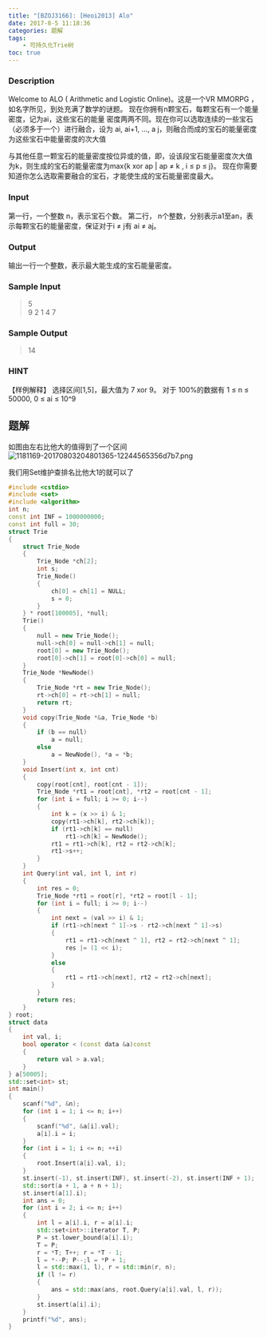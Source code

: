 ```yaml
---
title: "[BZOJ3166]: [Heoi2013] Alo"
date: 2017-8-5 11:18:36
categories: 题解
tags:
    - 可持久化Trie树
toc: true
---
```


### Description
Welcome to ALO ( Arithmetic and Logistic Online)。这是一个VR MMORPG ，
如名字所见，到处充满了数学的谜题。
现在你拥有n颗宝石，每颗宝石有一个能量密度，记为ai，这些宝石的能量
密度两两不同。现在你可以选取连续的一些宝石（必须多于一个）进行融合，设为 ai, ai+1, …, a j，则融合而成的宝石的能量密度为这些宝石中能量密度的次大值
<!--more-->
与其他任意一颗宝石的能量密度按位异或的值，即，设该段宝石能量密度次大值
为k，则生成的宝石的能量密度为max{k xor ap | ap ≠ k , i ≤ p ≤ j}。 
现在你需要知道你怎么选取需要融合的宝石，才能使生成的宝石能量密度最大。 
### Input
第一行，一个整数 n，表示宝石个数。 
第二行， n个整数，分别表示a1至an，表示每颗宝石的能量密度，保证对于i ≠ j有 ai ≠ aj。 
### Output
输出一行一个整数，表示最大能生成的宝石能量密度。 
### Sample Input
>5   
9 2 1 4 7

### Sample Output
>14  

### HINT
【样例解释】 
选择区间[1,5]，最大值为 7 xor 9。 
对于 100%的数据有 1 ≤ n ≤ 50000, 0 ≤ ai ≤ 10^9


## 题解
如图由左右比他大的值得到了一个区间
![1181169-20170803204801365-12244565356d7b7.png](https://moetu.fastmirror.org/images/2017/08/05/1181169-20170803204801365-12244565356d7b7.png)

我们用Set维护查排名比他大1的就可以了

```c++
#include <cstdio>
#include <set>
#include <algorithm>
int n;
const int INF = 1000000000;
const int full = 30;
struct Trie
{
	struct Trie_Node
	{
		Trie_Node *ch[2];
		int s;
		Trie_Node()
		{
			ch[0] = ch[1] = NULL;
			s = 0;
		}
	} * root[100005], *null;
	Trie()
	{
		null = new Trie_Node();
		null->ch[0] = null->ch[1] = null;
		root[0] = new Trie_Node();
		root[0]->ch[1] = root[0]->ch[0] = null;
	}
	Trie_Node *NewNode()
	{
		Trie_Node *rt = new Trie_Node();
		rt->ch[0] = rt->ch[1] = null;
		return rt;
	}
	void copy(Trie_Node *&a, Trie_Node *b)
	{
		if (b == null)
			a = null;
		else
			a = NewNode(), *a = *b;
	}
	void Insert(int x, int cnt)
	{
		copy(root[cnt], root[cnt - 1]);
		Trie_Node *rt1 = root[cnt], *rt2 = root[cnt - 1];
		for (int i = full; i >= 0; i--)
		{
			int k = (x >> i) & 1;
			copy(rt1->ch[k], rt2->ch[k]);
			if (rt1->ch[k] == null)
				rt1->ch[k] = NewNode();
			rt1 = rt1->ch[k], rt2 = rt2->ch[k];
			rt1->s++;
		}
	}
	int Query(int val, int l, int r)
	{
		int res = 0;
		Trie_Node *rt1 = root[r], *rt2 = root[l - 1];
		for (int i = full; i >= 0; i--)
		{
			int next = (val >> i) & 1;
			if (rt1->ch[next ^ 1]->s - rt2->ch[next ^ 1]->s)
			{
				rt1 = rt1->ch[next ^ 1], rt2 = rt2->ch[next ^ 1];
				res |= (1 << i);
			}
			else
			{
				rt1 = rt1->ch[next], rt2 = rt2->ch[next];
			}
		}
		return res;
	}
} root;
struct data
{
	int val, i;
	bool operator < (const data &a)const 
	{
		return val > a.val;
	}
} a[50005];
std::set<int> st;
int main()
{
	scanf("%d", &n);
	for (int i = 1; i <= n; i++)
	{
		scanf("%d", &a[i].val);
		a[i].i = i;
	}
	for (int i = 1; i <= n; ++i)
	{
		root.Insert(a[i].val, i);
	}
	st.insert(-1), st.insert(INF), st.insert(-2), st.insert(INF + 1);
	std::sort(a + 1, a + n + 1);
	st.insert(a[1].i);
	int ans = 0;
	for (int i = 2; i <= n; i++)
	{
		int l = a[i].i, r = a[i].i;
		std::set<int>::iterator T, P;
		P = st.lower_bound(a[i].i);
		T = P;
		r = *T; T++; r = *T - 1;
		l = *--P; P--;l = *P + 1;
		l = std::max(1, l), r = std::min(r, n);
		if (l != r)
		{
			ans = std::max(ans, root.Query(a[i].val, l, r));
		}
		st.insert(a[i].i);
	}
	printf("%d", ans);
}

```